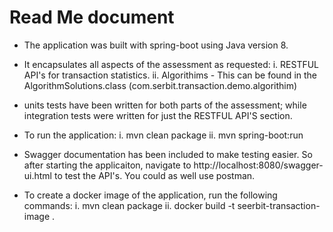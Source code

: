 # Read Me document
* The application was built with spring-boot using Java version 8.
* It encapsulates all aspects of the assessment as requested:
i. RESTFUL API's for transaction statistics.
ii. Algorithims - This can be found in the AlgorithmSolutions.class (com.serbit.transaction.demo.algorithim)

* units tests have been written for both parts of the assessment; while integration tests were written for just the 
  RESTFUL API'S section.
  
* To run the application:
i. mvn clean package
ii. mvn spring-boot:run

* Swagger documentation has been included to make testing easier. So after starting the applicaiton, 
  navigate to http://localhost:8080/swagger-ui.html to test the API's. You could as well use postman.
  
* To create a docker image of the application, run the following commands:
i. mvn clean package
ii. docker build -t seerbit-transaction-image .


